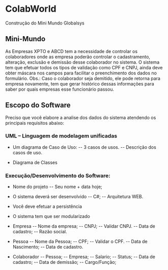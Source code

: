 # ColabWorld
Construção do Mini Mundo Globalsys

## Mini-Mundo

As Empresas XPTO e ABCD tem a necessidade de controlar os colaboradores onde as empresa poderão controlar o cadastramento, alteração, exclusão e demissão desse colaborador no sistema.
O sistema tem que efetuar todos os tipos de validação como CPF e CNPJ, ainda deve obter máscara nos campos para facilitar o preenchimento dos dados no formulário.
Obs.: Caso o colaborador seja demitido, ele pode retorna para empresa novamente, tem que gerar histórico dessas informações para saber por quais empresas esse funcionário passou.


## Escopo do Software

Preciso que você elabore a analise dos dados do sistema atendendo os principais requisitos abaixo:

### UML – Linguagem de modelagem unificadas

- Um diagrama de Caso de Uso:
-- 3 casos de usos.
-- Descrição dos casos de uso.

- Diagrama de Classes

### Execução/Desenvolvimento do Software:
- Nome do projeto
-- Seu nome + data hoje;

- O sistema deverá ser desenvolvido
-- C#;
-- Arquitetura WEB.


- Você deve efetuar a persistência
- O sistema tem que ser modularizado

- Empresa
-- Nome da empresa;
-- CNPJ;
-- Validar CNPJ.
-- Data de cadastro;
-- Razão social.

- Pessoa
-- Nome da Pessoa;
-- CPF;
-- Validar o CPF.
-- Data de Nascimento;
-- Data de cadastro.

- Colaborador
-- Pessoa;
-- Empresa;
-- Salario;
-- Status;
-- Data de cadastro;
-- Data de demissão;
-- Cargo/Função;
